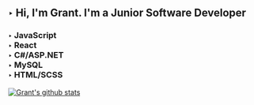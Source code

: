## ‣ Hi, I'm Grant. I'm a Junior Software Developer <br> 
### ‣ JavaScript <br> ‣ React <br> ‣ C#/ASP.NET <br> ‣ MySQL <br> ‣ HTML/SCSS

[![Grant's github stats](https://github-readme-stats.vercel.app/api?username=granteadie)](https://github.com/anuraghazra/github-readme-stats)
